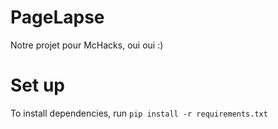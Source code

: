 # PageLapse
Notre projet pour McHacks, oui oui :)

# Set up
To install dependencies, run `pip install -r requirements.txt`
